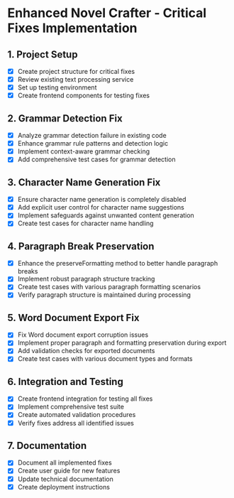 # Enhanced Novel Crafter - Critical Fixes Implementation

## 1. Project Setup
- [x] Create project structure for critical fixes
- [x] Review existing text processing service
- [x] Set up testing environment
- [x] Create frontend components for testing fixes

## 2. Grammar Detection Fix
- [x] Analyze grammar detection failure in existing code
- [x] Enhance grammar rule patterns and detection logic
- [x] Implement context-aware grammar checking
- [x] Add comprehensive test cases for grammar detection

## 3. Character Name Generation Fix
- [x] Ensure character name generation is completely disabled
- [x] Add explicit user control for character name suggestions
- [x] Implement safeguards against unwanted content generation
- [x] Create test cases for character name handling

## 4. Paragraph Break Preservation
- [x] Enhance the preserveFormatting method to better handle paragraph breaks
- [x] Implement robust paragraph structure tracking
- [x] Create test cases with various paragraph formatting scenarios
- [x] Verify paragraph structure is maintained during processing

## 5. Word Document Export Fix
- [x] Fix Word document export corruption issues
- [x] Implement proper paragraph and formatting preservation during export
- [x] Add validation checks for exported documents
- [x] Create test cases with various document types and formats

## 6. Integration and Testing
- [x] Create frontend integration for testing all fixes
- [x] Implement comprehensive test suite
- [x] Create automated validation procedures
- [x] Verify fixes address all identified issues

## 7. Documentation
- [x] Document all implemented fixes
- [x] Create user guide for new features
- [x] Update technical documentation
- [x] Create deployment instructions